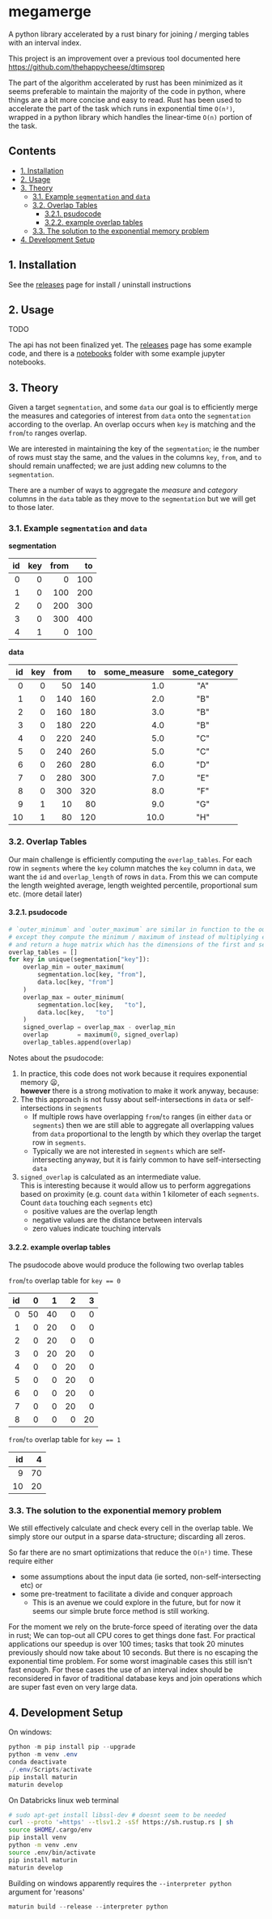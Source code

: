 # megamerge <!-- omit in toc -->

A python library accelerated by a rust binary for joining / merging tables with
an interval index.

This project is an improvement over a previous tool documented here
<https://github.com/thehappycheese/dtimsprep>

The part of the algorithm accelerated by rust has been minimized as it seems
preferable to maintain the majority of the code in python, where things are a
bit more concise and easy to read. Rust has been used to accelerate the part of
the task which runs in exponential time `O(n²)`, wrapped in a python library
which handles the linear-time `O(n)` portion of the task.

## Contents <!-- omit in toc -->

- [1. Installation](#1-installation)
- [2. Usage](#2-usage)
- [3. Theory](#3-theory)
  - [3.1. Example `segmentation` and `data`](#31-example-segmentation-and-data)
  - [3.2. Overlap Tables](#32-overlap-tables)
    - [3.2.1. psudocode](#321-psudocode)
    - [3.2.2. example overlap tables](#322-example-overlap-tables)
  - [3.3. The solution to the exponential memory problem](#33-the-solution-to-the-exponential-memory-problem)
- [4. Development Setup](#4-development-setup)

## 1. Installation

See the [releases](https://github.com/thehappycheese/megamerge/releases) page
for install / uninstall instructions

## 2. Usage

TODO

The api has not been finalized yet. The
[releases](https://github.com/thehappycheese/megamerge/releases) page has some
example code, and there is a
[notebooks](https://github.com/thehappycheese/megamerge/tree/main/notebooks)
folder with some example jupyter notebooks.

## 3. Theory

Given a target `segmentation`, and some `data` our goal is to efficiently merge
the measures and categories of interest from `data` onto the `segmentation`
according to the overlap. An overlap occurs when `key` is matching and the
`from`/`to` ranges overlap.

We are interested in maintaining the key of the `segmentation`; ie the number of
rows must stay the same, and the values in the columns `key`, `from`, and `to`
should remain unaffected; we are just adding new columns to the `segmentation`.

There are a number of ways to aggregate the *measure* and *category* columns in
the `data` table as they move to the `segmentation` but we will get to those
later.

### 3.1. Example `segmentation` and `data`

**segmentation**

|   id | key | from |   to |
| ---: | ----: | ---: | ---: |
|    0 |     0 |    0 |  100 |
|    1 |     0 |  100 |  200 |
|    2 |     0 |  200 |  300 |
|    3 |     0 |  300 |  400 |
|    4 |     1 |    0 |  100 |

**data**

|   id | key | from |   to | some_measure | some_category |
| ---: | ----: | ---: | ---: | -----------: | :-----------: |
|    0 |     0 |   50 |  140 |          1.0 |      "A"      |
|    1 |     0 |  140 |  160 |          2.0 |      "B"      |
|    2 |     0 |  160 |  180 |          3.0 |      "B"      |
|    3 |     0 |  180 |  220 |          4.0 |      "B"      |
|    4 |     0 |  220 |  240 |          5.0 |      "C"      |
|    5 |     0 |  240 |  260 |          5.0 |      "C"      |
|    6 |     0 |  260 |  280 |          6.0 |      "D"      |
|    7 |     0 |  280 |  300 |          7.0 |      "E"      |
|    8 |     0 |  300 |  320 |          8.0 |      "F"      |
|    9 |     1 |   10 |   80 |          9.0 |      "G"      |
|   10 |     1 |   80 |  120 |         10.0 |      "H"      |

### 3.2. Overlap Tables

Our main challenge is efficiently computing the `overlap_tables`. For each row in
`segments` where the `key` column matches the `key` column in `data`, we want
the `id` and `overlap_length` of rows in `data`. From this we can compute the
length weighted average, length weighted percentile, proportional sum etc. (more
detail later)

#### 3.2.1. psudocode

```python
# `outer_minimum` and `outer_maximum` are similar in function to the outer product
# except they compute the minimum / maximum of instead of multiplying elements
# and return a huge matrix which has the dimensions of the first and second input.
overlap_tables = []
for key in unique(segmentation["key"]):
    overlap_min = outer_maximum(
        segmentation.loc[key, "from"],
        data.loc[key, "from"]
    )
    overlap_max = outer_minimum(
        segmentation.loc[key,   "to"],
        data.loc[key,   "to"]
    )
    signed_overlap = overlap_max - overlap_min
    overlap        = maximum(0, signed_overlap)
    overlap_tables.append(overlap)
```

Notes about the psudocode:

1. In practice, this code does not work because it requires exponential memory 😦,<br> 
   **however** there is a strong motivation to make it work anyway,
   because:
2. The this approach is not fussy about self-intersections in `data` or
   self-intersections in `segments`
   - If multiple rows have overlapping `from`/`to` ranges (in either `data` or
     `segments`) then we are still able to aggregate all overlapping values from
     `data` proportional to the length by which they overlap the target row in
     `segments`.
   - Typically we are not interested in `segments` which are self-intersecting
     anyway, but it is fairly common to have self-intersecting `data`
3. `signed_overlap` is calculated as an intermediate value.<br> This is
   interesting because it would allow us to perform aggregations based on
   proximity (e.g. count `data` within 1 kilometer of each `segments`. Count
   `data` touching each `segments` etc)
   - positive values are the overlap length
   - negative values are the distance between intervals
   - zero values indicate touching intervals

#### 3.2.2. example overlap tables

The psudocode above would produce the following two overlap tables

`from`/`to` overlap table for `key == 0`

|   id |    0 |    1 |    2 |    3 |
| ---: | ---: | ---: | ---: | ---: |
|    0 |   50 |   40 |    0 |    0 |
|    1 |    0 |   20 |    0 |    0 |
|    2 |    0 |   20 |    0 |    0 |
|    3 |    0 |   20 |   20 |    0 |
|    4 |    0 |    0 |   20 |    0 |
|    5 |    0 |    0 |   20 |    0 |
|    6 |    0 |    0 |   20 |    0 |
|    7 |    0 |    0 |   20 |    0 |
|    8 |    0 |    0 |    0 |   20 |

`from`/`to` overlap table for `key == 1`

|   id |    4 |
| ---: | ---: |
|    9 |   70 |
|   10 |   20 |

### 3.3. The solution to the exponential memory problem

We still effectively calculate and check every cell in the overlap table. We
simply store our output in a sparse data-structure; discarding all zeros.

So far there are no smart optimizations that reduce the `O(n²)` time. These
require either

- some assumptions about the input data (ie sorted, non-self-intersecting etc)
  or
- some pre-treatment to facilitate a divide and conquer approach
  - This is an avenue we could explore in the future, but for now it seems our
    simple brute force method is still working.

For the moment we rely on the brute-force speed of iterating over the data in
rust; We can top-out all CPU cores to get things done fast. For practical
applications our speedup is over 100 times; tasks that took 20 minutes previously
should now take about 10 seconds. But there is no escaping the exponential time problem. For some worst imaginable cases this still isn't fast enough. For these cases the use of an interval index should be reconsidered in favor of traditional database keys and join operations which are super fast even on very large data.

## 4. Development Setup

On windows:

```powershell
python -m pip install pip --upgrade
python -m venv .env
conda deactivate
./.env/Scripts/activate
pip install maturin
maturin develop
```

On Databricks linux web terminal
```bash
# sudo apt-get install libssl-dev # doesnt seem to be needed
curl --proto '=https' --tlsv1.2 -sSf https://sh.rustup.rs | sh
source $HOME/.cargo/env
pip install venv
python -m venv .env
source .env/bin/activate
pip install maturin
maturin develop
```

Building on windows apparently requires the `--interpreter python` argument for 'reasons'

```python
maturin build --release --interpreter python
```
